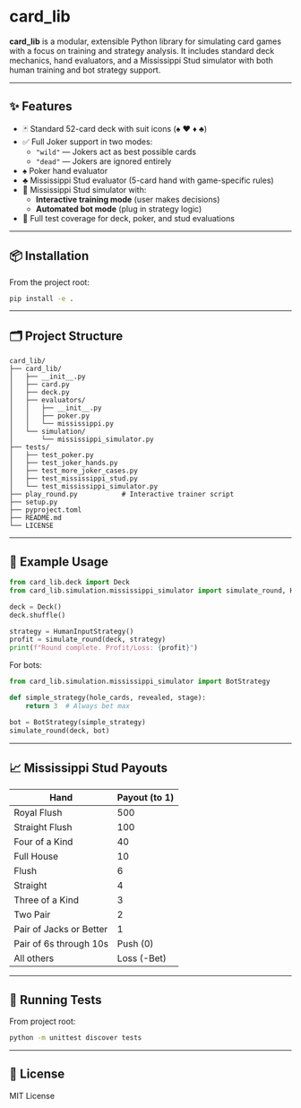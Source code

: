 
# card_lib

**card_lib** is a modular, extensible Python library for simulating card games with a focus on training and strategy analysis. It includes standard deck mechanics, hand evaluators, and a Mississippi Stud simulator with both human training and bot strategy support.

---

## ✨ Features

- 🃏 Standard 52-card deck with suit icons (♠ ♥ ♦ ♣)
- ✅ Full Joker support in two modes:
  - `"wild"` — Jokers act as best possible cards
  - `"dead"` — Jokers are ignored entirely
- ♠ Poker hand evaluator
- ♣ Mississippi Stud evaluator (5-card hand with game-specific rules)
- 🧠 Mississippi Stud simulator with:
  - **Interactive training mode** (user makes decisions)
  - **Automated bot mode** (plug in strategy logic)
- 🧪 Full test coverage for deck, poker, and stud evaluations

---

## 📦 Installation

From the project root:

```bash
pip install -e .
```

---

## 🗂 Project Structure

```
card_lib/
├── card_lib/
│   ├── __init__.py
│   ├── card.py
│   ├── deck.py
│   ├── evaluators/
│   │   ├── __init__.py
│   │   ├── poker.py
│   │   └── mississippi.py
│   └── simulation/
│       └── mississippi_simulator.py
├── tests/
│   ├── test_poker.py
│   ├── test_joker_hands.py
│   ├── test_more_joker_cases.py
│   ├── test_mississippi_stud.py
│   └── test_mississippi_simulator.py
├── play_round.py           # Interactive trainer script
├── setup.py
├── pyproject.toml
├── README.md
└── LICENSE
```

---

## 🧩 Example Usage

```python
from card_lib.deck import Deck
from card_lib.simulation.mississippi_simulator import simulate_round, HumanInputStrategy

deck = Deck()
deck.shuffle()

strategy = HumanInputStrategy()
profit = simulate_round(deck, strategy)
print(f"Round complete. Profit/Loss: {profit}")
```

For bots:

```python
from card_lib.simulation.mississippi_simulator import BotStrategy

def simple_strategy(hole_cards, revealed, stage):
    return 3  # Always bet max

bot = BotStrategy(simple_strategy)
simulate_round(deck, bot)
```

---

## 📈 Mississippi Stud Payouts

| Hand                        | Payout (to 1) |
|-----------------------------|---------------|
| Royal Flush                 | 500           |
| Straight Flush              | 100           |
| Four of a Kind              | 40            |
| Full House                  | 10            |
| Flush                       | 6             |
| Straight                    | 4             |
| Three of a Kind             | 3             |
| Two Pair                    | 2             |
| Pair of Jacks or Better     | 1             |
| Pair of 6s through 10s      | Push (0)      |
| All others                  | Loss (-Bet)   |

---

## 🧪 Running Tests

From project root:

```bash
python -m unittest discover tests
```

---

## 📃 License

MIT License
